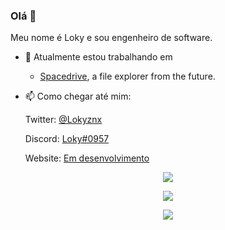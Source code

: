 ### Olá 👋

Meu nome é Loky e sou engenheiro de software.

- 🔭 Atualmente estou trabalhando em
  * [Spacedrive](https://github.com/spacedriveapp/spacedrive), a file explorer from the future. 
   
- 📫 Como chegar até mim:

  Twitter: [@Lokyznx](https://twitter.com/Lokyznx)
  
  Discord: [Loky#0957](https://discord.com/users/894757773928202260)
 
  Website: [Em desenvolvimento]()
  
<p align="center">
 <a href="https://inv.wtf/polar" target="_blank"><img src="https://inv.wtf/widget/polar"></a>
</p>

<p align="center">
 <img src="https://lanyard.cnrad.dev/api/894757773928202260">
</p>
 
<p align="center">
 <a href="https://ko-fi.com/K3K1C6F78"><img src="https://ko-fi.com/img/githubbutton_sm.svg"></a>
</p>

<!-- This README was heavily inspired by https://github.com/GamingGeek, go check him out, he does amazing things! -->
